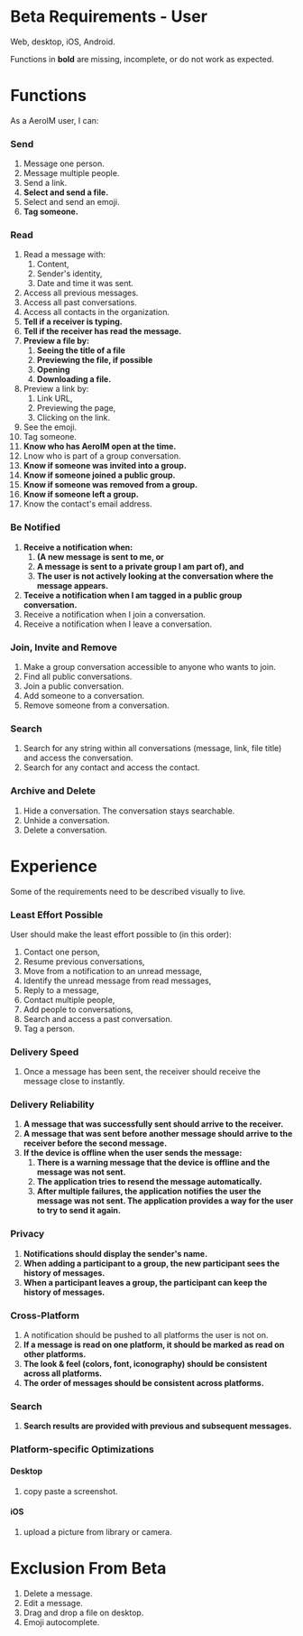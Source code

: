 Beta Requirements - User
===

Web, desktop, iOS, Android.

Functions in **bold** are missing, incomplete, or do not work as expected.

# Functions

As a AeroIM user, I can:

### Send

1. Message one person.
2. Message multiple people.
3. Send a link.
4. **Select and send a file.**
5. Select and send an emoji.
6. **Tag someone.**

### Read

1. Read a message with:
	1. Content,
	2. Sender's identity,
	3. Date and time it was sent.
2. Access all previous messages.
3. Access all past conversations.
4. Access all contacts in the organization.
5. **Tell if a receiver is typing.**
6. **Tell if the receiver has read the message.**
7. **Preview a file by:**
	1. **Seeing the title of a file**
	2. **Previewing the file, if possible**
	3. **Opening**
	4. **Downloading a file.**
8. Preview a link by:
	1. Link URL,
	2. Previewing the page,
	3. Clicking on the link.
9. See the emoji.
10. Tag someone.
11. **Know who has AeroIM open at the time.**
12. Lnow who is part of a group conversation.
13. **Know if someone was invited into a group.**
14. **Know if someone joined a public group.**
14. **Know if someone was removed from a group.**
15. **Know if someone left a group.**
13. Know the contact's email address.

### Be Notified

1. **Receive a notification when:**
	1. **(A new message is sent to me, or**
	2. **A message is sent to a private group I am part of), and**
	3. **The user is not actively looking at the conversation where the message appears.**
2. **Teceive a notification when I am tagged in a public group conversation.**
3. Receive a notification when I join a conversation.
4. Receive a notification when I leave a conversation.

### Join, Invite and Remove

1. Make a group conversation accessible to anyone who wants to join.
2. Find all public conversations.
3. Join a public conversation.
4. Add someone to a conversation.
5. Remove someone from a conversation.

### Search

1. Search for any string within all conversations (message, link, file title) and access the conversation.
2. Search for any contact and access the contact.

### Archive and Delete

1. Hide a conversation. The conversation stays searchable.
2. Unhide a conversation.
3. Delete a conversation.

# Experience

Some of the requirements need to be described visually to live.

### Least Effort Possible

User should make the least effort possible to (in this order):

1. Contact one person,
2. Resume previous conversations,
3. Move from a notification to an unread message,
4. Identify the unread message from read messages,
5. Reply to a message,
6. Contact multiple people,
7. Add people to conversations,
8. Search and access a past conversation.
9. Tag a person.

### Delivery Speed

1. Once a message has been sent, the receiver should receive the message close to instantly.

### Delivery Reliability

1. **A message that was successfully sent should arrive to the receiver.**
2. **A message that was sent before another message should arrive to the receiver before the second message.**
3. **If the device is offline when the user sends the message:**
	1. **There is a warning message that the device is offline and the message was not sent.**
	2. **The application tries to resend the message automatically.**
	3. **After multiple failures, the application notifies the user the message was not sent. The application provides a way for the user to try to send it again.**

### Privacy

1. **Notifications should display the sender's name.**
2. **When adding a participant to a group, the new participant sees the history of messages.**
3. **When a participant leaves a group, the participant can keep the history of messages.**

### Cross-Platform

1. A notification should be pushed to all platforms the user is not on.
2. **If a message is read on one platform, it should be marked as read on other platforms.**
3. **The look & feel (colors, font, iconography) should be consistent across all platforms.**
4. **The order of messages should be consistent across platforms.**

### Search

1. **Search results are provided with previous and subsequent messages.**

### Platform-specific Optimizations

#### Desktop

1. copy paste a screenshot.

#### iOS

1. upload a picture from library or camera.

# Exclusion From Beta

1. Delete a message.
2. Edit a message.
3. Drag and drop a file on desktop.
4. Emoji autocomplete.
